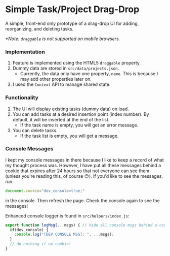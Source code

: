# Simple Task/Project Drag-Drop

A simple, front-end only prototype of a drag-drop UI for adding, reorganizing, and deleting tasks.

_*Note: `draggable` is not supported on mobile browsers._

### Implementation
1. Feature is implemented using the HTML5 `draggable` property.
2. Dummy data are stored in `src/data/projects.json`.
    - Currently, the data only have one property, `name`. This is because I may add other properties later on.
3. I used the `Context` API to manage shared state. 

### Functionality
1. The UI will display existing tasks (dummy data) on load.
2. You can add tasks at a desired insertion point (index number). By default, it will be inserted at the end of the list.
    - If the task name is empty, you will get an error message.
3. You can delete tasks.
    - If the task list is empty, you will get a message.

### Console Messages
I kept my console messages in there because I like to keep a record of what my thought process was. However, I have put all these messages behind a cookie that expires after 24 hours so that not everyone can see them (unless you're reading this, of course :wink:). If you'd like to see the messages, run
```javascript
document.cookie="dev_console=true;"
```
in the console. Then refresh the page. Check the console again to see the messages! 

Enhanced console logger is found in `src/helpers/index.js`:
```javascript
export function logMsg(...msgs) { // hide all console msgs behind a cookie
  if(dev_console) {
    console.log("[DEV CONSOLE MSG]: ", ...msgs);
  }
  // do nothing if no cookie!
}
```